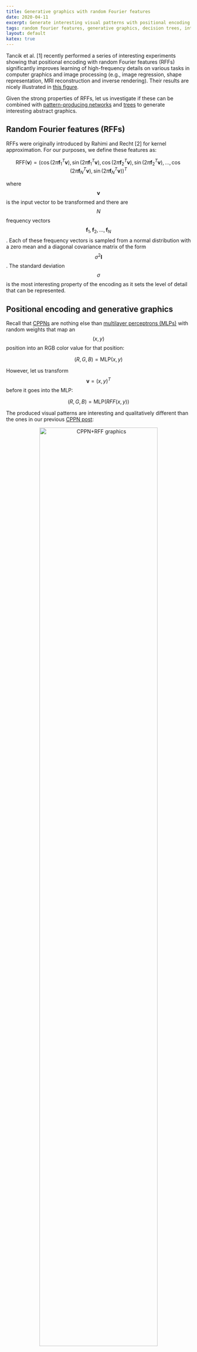 ```yaml
---
title: Generative graphics with random Fourier features
date: 2020-04-11
excerpt: Generate interesting visual patterns with positional encoding based on random Fourier features.
tags: random fourier features, generative graphics, decision trees, interesting patterns
layout: default
katex: true
---
```


Tancik et al. [1] recently performed a series of interesting experiments showing that positional encoding with random Fourier features (RFFs) significantly improves learning of high-frequency details on various tasks in computer graphics and image processing
(e.g., image regression, shape representation, MRI reconstruction and inverse rendering).
Their results are nicely illustrated in [this figure](https://user-images.githubusercontent.com/3310961/84946597-cdf59800-b09d-11ea-8f0a-e8aaeee77829.png).

Given the strong properties of RFFs, let us investigate if these can be combined with [pattern-producing networks](../visualizing-audio-with-cppns) and [trees](../pattern-producing-trees) to generate interesting abstract graphics.

## Random Fourier features (RFFs)

RFFs were originally introduced by Rahimi and Recht [2] for kernel approximation.
For our purposes, we define these features as:

$$
	\text{RFF}(\mathbf{v})=
	\left(
		\cos(2\pi\mathbf{f}_1^T\mathbf{v}), \sin(2\pi\mathbf{f}_1^T\mathbf{v}),
		\cos(2\pi\mathbf{f}_2^T\mathbf{v}), \sin(2\pi\mathbf{f}_2^T\mathbf{v}),
		\ldots,
		\cos(2\pi\mathbf{f}_N^T\mathbf{v}), \sin(2\pi\mathbf{f}_N^T\mathbf{v})
	\right)^T
$$

where $$\mathbf{v}$$ is the input vector to be transformed and there are $$N$$ frequency vectors $$\mathbf{f}_1, \mathbf{f}_2, \ldots, \mathbf{f}_N$$.
Each of these frequency vectors is sampled from a normal distribution with a zero mean and a diagonal covariance matrix of the form $$\sigma^2\mathbf{I}$$.
The standard deviation $$\sigma$$ is the most interesting property of the encoding as it sets the level of detail that can be represented.

## Positional encoding and generative graphics

Recall that [CPPNs](../visualizing-audio-with-cppns) are nothing else than [multilayer perceptrons (MLPs)](https://en.wikipedia.org/wiki/Multilayer_perceptron) with random weights that map an $$(x, y)$$ position into an RGB color value for that position:

$$
	(R, G, B) = \text{MLP}(x, y)
$$

However, let us transform $$\mathbf{v}=(x, y)^T$$ before it goes into the MLP:

$$
	(R, G, B) = \text{MLP}( RFF(x, y) )
$$

The produced visual patterns are interesting and qualitatively different than the ones in our previous [CPPN post](../visualizing-audio-with-cppns):

<center>
<img src="https://drone.nenadmarkus.com/data/blog-stuff/rffs/512x1024.jpg" style="width: 80%; max-width: 768;" alt="CPPN+RFF graphics">
</center>

<center>
<img src="https://drone.nenadmarkus.com/data/blog-stuff/rffs/e1.jpg" style="width: 40%; max-width: 384;" alt="CPPN+RFF graphics">
<img src="https://drone.nenadmarkus.com/data/blog-stuff/rffs/e2.jpg" style="width: 40%; max-width: 384;" alt="CPPN+RFF graphics">
</center>

The script [imggen-cppn.py](imggen-cppn.py) enables you to produce similar patterns for varying standard deviation $$\sigma$$.

	python3 imggen-cppn.py 2.0 out.jpg

Here are four examples for $$\sigma=1, 2, 3, 4$$:

<center>
<img src="https://drone.nenadmarkus.com/data/blog-stuff/rffs/1.jpg" style="width: 20%;" alt="CPPN+RFF graphics">
<img src="https://drone.nenadmarkus.com/data/blog-stuff/rffs/2.jpg" style="width: 20%;" alt="CPPN+RFF graphics">
<img src="https://drone.nenadmarkus.com/data/blog-stuff/rffs/3.jpg" style="width: 20%;" alt="CPPN+RFF graphics">
<img src="https://drone.nenadmarkus.com/data/blog-stuff/rffs/4.jpg" style="width: 20%;" alt="CPPN+RFF graphics">
</center>

We can observe that the amount of color mixing and spatial details steadily increases with $$\sigma$$.

## Pattern-producing trees

Instead of an MLP, we can use [randomized trees](../pattern-producing-trees).
The script with code for this experiment is available [here](imggen-ppts.py).
We can invoke it as follows:

	python3 imggen-ppts.py 2.0 out.jpg

Here are some examples for varying standard deviation:

<center>
<img src="https://drone.nenadmarkus.com/data/blog-stuff/rffs/t1.jpg" style="width: 20%;" alt="PTTS+RFF graphics">
<img src="https://drone.nenadmarkus.com/data/blog-stuff/rffs/t2.jpg" style="width: 20%;" alt="PTTS+RFF graphics">
<img src="https://drone.nenadmarkus.com/data/blog-stuff/rffs/t3.jpg" style="width: 20%;" alt="PTTS+RFF graphics">
<img src="https://drone.nenadmarkus.com/data/blog-stuff/rffs/t4.jpg" style="width: 20%;" alt="PTTS+RFF graphics">
</center>

## Resources

[1] Tancik et al. Fourier Features Let Networks Learn High Frequency Functions in Low Dimensional Domains. [https://arxiv.org/abs/2006.10739](https://arxiv.org/abs/2006.10739), 2020

[2] Ali Rahimi and Ben Recht. Random Features for Large-Scale Kernel Machines. NIPS, 2007 
